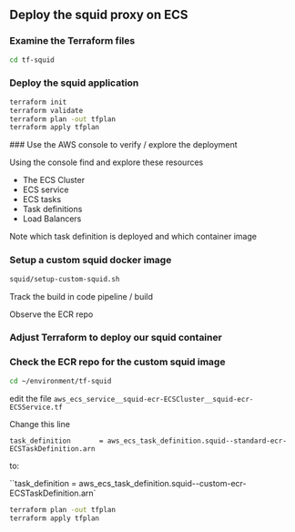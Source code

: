 ## Deploy the squid proxy on ECS


### Examine the Terraform files

```bash
cd tf-squid
```

### Deploy the squid application

```bash
terraform init
terraform validate
terraform plan -out tfplan
terraform apply tfplan
```

### Use the AWS console to verify / explore the deployment

Using the console find and explore these resources

* The ECS Cluster
* ECS service
* ECS tasks
* Task definitions
* Load Balancers

Note which task definition is deployed and which container image 



### Setup a custom squid docker image

```bash
squid/setup-custom-squid.sh
```

Track the build in code pipeline / build

Observe the ECR repo

### Adjust Terraform to deploy our squid container

### Check the ECR repo for the custom squid image

```bash
cd ~/environment/tf-squid
```

edit the file `aws_ecs_service__squid-ecr-ECSCluster__squid-ecr-ECSService.tf`

Change this line

`task_definition       = aws_ecs_task_definition.squid--standard-ecr-ECSTaskDefinition.arn`

to:

``task_definition       = aws_ecs_task_definition.squid--custom-ecr-ECSTaskDefinition.arn`


```bash
terraform plan -out tfplan
terraform apply tfplan
```











